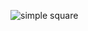![simple square](https://s174sas.storage.yandex.net/rdisk/6ea935eb8cf16c2ad42955e48e141f376408c774235620b690f18a3bc616836b/5ff133ab/rWrGw1jWm9zdlHtFJwpGg5rEM-xpczqKPbQOz4MCAoIMYPIw0WttfZUZVf-WwbM7VxC69anWNWd-R1y7tbDs-g==?uid=96074466&filename=%231%20-%20simple%20square.png&disposition=inline&hash=&limit=0&content_type=image%2Fpng&owner_uid=96074466&fsize=16834&hid=70cfcf1396f8be0fb89a7078c77604b6&media_type=image&tknv=v2&etag=d02b7bc714b5f47f29121bfd0705008b&rtoken=dvTdWfe72mfs&force_default=yes&ycrid=na-0e9660cbc736cf3c04b7b3cd77c756e8-downloader23f&ts=5b7f632a400c0&s=b074a5ff8ebda6a1f108f0c1f636be96eb42bbb4ceeef51d18392eb85d92768e&pb=U2FsdGVkX1_vlQKocwG64VlFjnKXYUNEpQSHYr2tFW3mSsOEu3_84a0ZV-FE33FPF4FcGuL2UA2UDSb-u2OlnvhP32zGuVXWUYtHKUwV7X8)
